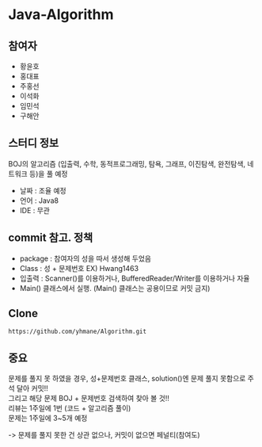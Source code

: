 # Java-Algorithm

## 참여자

* 황윤호
* 홍대표
* 주홍선
* 이석화
* 임민석
* 구해안

## 스터디 정보
BOJ의 알고리즘 (입출력, 수학, 동적프로그래밍, 탐욕, 그래프, 이진탐색, 완전탐색, 네트워크 등)을 풀 예정

* 날짜 : 조율 예정
* 언어 : Java8
* IDE : 무관

## commit 참고. 정책

* package : 참여자의 성을 따서 생성해 두었음
* Class   : 성 + 문제번호
EX) Hwang1463
* 입출력 : Scanner()를 이용하거나, BufferedReader/Writer를 이용하거나 자율 
* Main() 클래스에서 실행. (Main() 클래스는 공용이므로 커밋 금지)

## Clone
<pre><code>https://github.com/yhmane/Algorithm.git</code></pre>

## 중요
문제를 풀지 못 하였을 경우, 성+문제번호 클래스, solution()엔 문제 풀지 못함으로 주석 달아 커밋!!<br>
그리고 해당 문제 BOJ + 문제번호 검색하여 찾아 볼 것!!<br>
리뷰는 1주일에 1번 (코드 + 알고리즘 풀이)<br>
문제는 1주일에 3~5개 예정<br>

-> 문제를 풀지 못한 건 상관 없으나, 커밋이 없으면 페널티(참여도)
